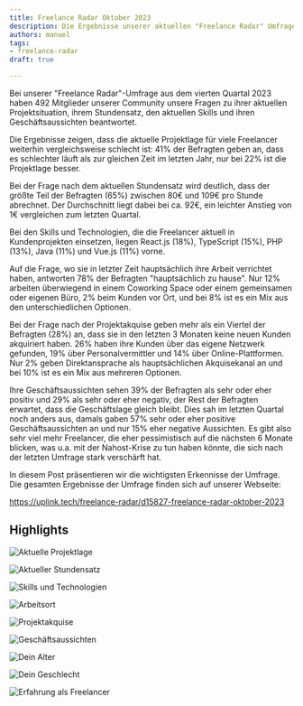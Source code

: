 ```yaml
---
title: Freelance Radar Oktober 2023
description: Die Ergebnisse unserer aktuellen "Freelance Radar" Umfrage unter den Mitgliedern unserer Community.
authors: manuel
tags:
- freelance-radar
draft: true

---
```


Bei unserer "Freelance Radar"-Umfrage aus dem vierten Quartal 2023 haben 492 Mitglieder unserer Community unsere Fragen zu ihrer aktuellen Projektsituation, ihrem Stundensatz, den aktuellen Skills und ihren Geschäftsaussichten beantwortet.

Die Ergebnisse zeigen, dass die aktuelle Projektlage für viele Freelancer weiterhin vergleichsweise schlecht ist: 41% der Befragten geben an, dass es schlechter läuft als zur gleichen Zeit im letzten Jahr, nur bei 22% ist die Projektlage besser.

Bei der Frage nach dem aktuellen Stundensatz wird deutlich, dass der größte Teil der Befragten (65%) zwischen 80€ und 109€ pro Stunde abrechnet. Der Durchschnitt liegt dabei bei ca. 92€, ein leichter Anstieg von 1€ vergleichen zum letzten Quartal.

Bei den Skills und Technologien, die die Freelancer aktuell in Kundenprojekten einsetzen, liegen React.js (18%), TypeScript (15%), PHP (13%), Java (11%) und Vue.js (11%) vorne.

Auf die Frage, wo sie in letzter Zeit hauptsächlich ihre Arbeit verrichtet haben, antworten 78% der Befragten "hauptsächlich zu hause". Nur 12% arbeiten überwiegend in einem Coworking Space oder einem gemeinsamen oder eigenen Büro, 2% beim Kunden vor Ort, und bei 8% ist es ein Mix aus den unterschiedlichen Optionen.

Bei der Frage nach der Projektakquise geben mehr als ein Viertel der Befragten (28%) an, dass sie in den letzten 3 Monaten keine neuen Kunden akquiriert haben. 26% haben ihre Kunden über das eigene Netzwerk gefunden, 19% über Personalvermittler und 14% über Online-Plattformen. Nur 2% geben Direktansprache als hauptsächlichen Akquisekanal an und bei 10% ist es ein Mix aus mehreren Optionen.

Ihre Geschäftsaussichten sehen 39% der Befragten als sehr oder eher positiv und 29% als sehr oder eher negativ, der Rest der Befragten erwartet, dass die Geschäftslage gleich bleibt. Dies sah im letzten Quartal noch anders aus, damals gaben 57% sehr oder eher positive Geschäftsaussichten an und nur 15% eher negative Aussichten. Es gibt also sehr viel mehr Freelancer, die eher pessimistisch auf die nächsten 6 Monate blicken, was u.a. mit der Nahost-Krise zu tun haben könnte, die sich nach der letzten Umfrage stark verschärft hat.

<!--truncate-->

In diesem Post präsentieren wir die wichtigsten Erkennisse der Umfrage.<br />
Die gesamten Ergebnisse der Umfrage finden sich auf unserer Webseite:

<emb>https://uplink.tech/freelance-radar/d15827-freelance-radar-oktober-2023</emb>

## Highlights

![Aktuelle Projektlage](https://uplink.tech/freelance-radar/d15827-freelance-radar-oktober-2023/5c8074-current-project-situation.png)

![Aktueller Stundensatz](https://uplink.tech/freelance-radar/d15827-freelance-radar-oktober-2023/36fdfe-current-hourly-rate.png)

![Skills und Technologien](https://uplink.tech/freelance-radar/d15827-freelance-radar-oktober-2023/05d093-skills-and-technologies.png)

![Arbeitsort](https://uplink.tech/freelance-radar/d15827-freelance-radar-oktober-2023/85fa69-work-location.png)

![Projektakquise](https://uplink.tech/freelance-radar/d15827-freelance-radar-oktober-2023/3e7cb6-project-acquisition.png)

![Geschäftsaussichten](https://uplink.tech/freelance-radar/d15827-freelance-radar-oktober-2023/4f4614-business-outlook.png)

![Dein Alter](https://uplink.tech/freelance-radar/d15827-freelance-radar-oktober-2023/f2b5f5-your-age.png)

![Dein Geschlecht](https://uplink.tech/freelance-radar/d15827-freelance-radar-oktober-2023/8beac7-your-gender.png)

![Erfahrung als Freelancer](https://uplink.tech/freelance-radar/d15827-freelance-radar-oktober-2023/4a9643-experience-as-freelancer.png)